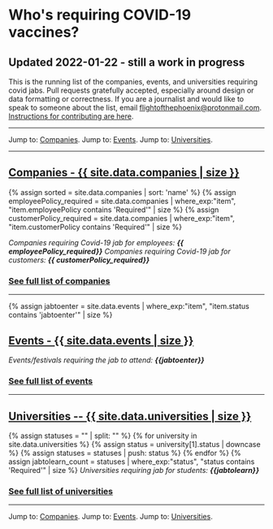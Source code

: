 # Who's requiring COVID-19 vaccines?

## Updated 2022-01-22 - still a work in progress
This is the running list of the companies, events, and universities requiring covid jabs. Pull requests gratefully accepted, especially around design or data formatting or correctness. If you are a journalist and would like to speak to someone about the list, email flightofthephoenix@protonmail.com. <a href="https://github.com/flightofthephoenix007/jabwiki.github.io/blob/main/README.md">Instructions for contributing are here</a>.

---

Jump to: <a href="/companies.html">Companies</a>. Jump to: <a href="/events.html">Events</a>. Jump to: <a href="/universities.html">Universities</a>.

---

<a name="companies"></a>
## [Companies - {{ site.data.companies | size }}](/companies.html)
{% assign sorted = site.data.companies | sort: 'name' %}
{% assign employeePolicy_required = site.data.companies | where_exp:"item", "item.employeePolicy contains 'Required'" | size %}
{% assign customerPolicy_required = site.data.companies | where_exp:"item", "item.customerPolicy contains 'Required'" | size %}

*Companies requiring Covid-19 jab for employees: **{{ employeePolicy_required}}***
*Companies requiring Covid-19 jab for customers: **{{ customerPolicy_required}}***

### [See full list of companies](/companies.html)

---

<a name="events"></a>
{% assign jabtoenter = site.data.events | where_exp:"item", "item.status contains 'jabtoenter'" | size %}

## [Events - {{ site.data.events | size }}](/events.html)

*Events/festivals requiring the jab to attend: **{{jabtoenter}}***

### [See full list of events](/events.html)

---

<a name="universities"></a>

## [Universities -- {{ site.data.universities | size }}](/universities.html)

{% assign statuses = "" | split: "" %}
{% for university in site.data.universities %}
    {% assign status = university[1].status | downcase %}
    {% assign statuses = statuses | push: status %}
{% endfor %}
{% assign jabtolearn_count = statuses | where_exp:"status", "status contains 'Required'" | size %}
*Universities requiring jab for students: **{{jabtolearn}}***

### [See full list of universities](/universities.html)

---

Jump to: <a href="/companies.html">Companies</a>. Jump to: <a href="/events.html">Events</a>. Jump to: <a href="/universities.html">Universities</a>.
